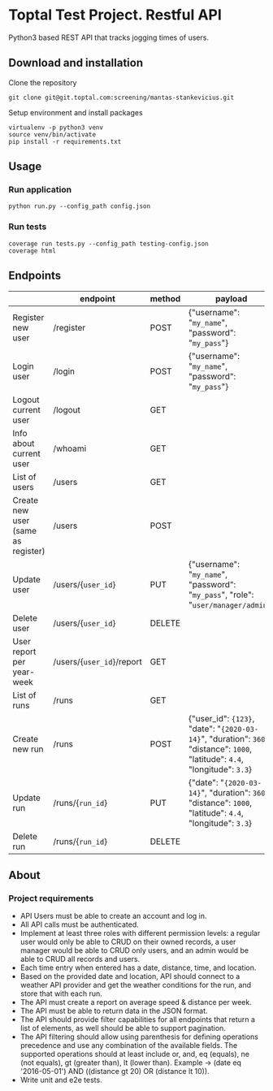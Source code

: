 # Toptal Test Project. Restful API

Python3 based REST API that tracks jogging times of users.

## Download and installation

Clone the repository
```
git clone git@git.toptal.com:screening/mantas-stankevicius.git
```

Setup environment and install packages
```
virtualenv -p python3 venv
source venv/bin/activate
pip install -r requirements.txt
```

## Usage

### Run application
```
python run.py --config_path config.json
```

### Run tests
```
coverage run tests.py --config_path testing-config.json
coverage html
```

## Endpoints

|                                    | endpoint                  | method | payload                                                                                                                       |
|------------------------------------|---------------------------|--------|-------------------------------------------------------------------------------------------------------------------------------|
| Register new user                  | /register                 | POST   | {"username": "`my_name`", "password": "`my_pass`"}                                                                            |
| Login user                         | /login                    | POST   | {"username": "`my_name`", "password": "`my_pass`"}                                                                            |
| Logout current user                | /logout                   | GET    |                                                                                                                               |
| Info about current user            | /whoami                   | GET    |                                                                                                                               |
| List of users                      | /users                    | GET    |                                                                                                                               |
| Create new user (same as register) | /users                    | POST   |                                                                                                                               |
| Update user                        | /users/{`user_id`}        | PUT    | {"username": "`my_name`", "password": "`my_pass`", "role": "`user/manager/admin`"}                                            |
| Delete user                        | /users/{`user_id`}        | DELETE |                                                                                                                               |
| User report per year-week          | /users/{`user_id`}/report | GET    |                                                                                                                               |
| List of runs                       | /runs                     | GET    |                                                                                                                               |
| Create new run                     | /runs                     | POST   | {"user_id": `{123}`, "date": "`{2020-03-14}`", "duration": `3600`, "distance": `1000`, "latitude": `4.4`, "longitude": `3.3`} |
| Update run                         | /runs/{`run_id`}          | PUT    | {"date": "`{2020-03-14}`", "duration": `3600`, "distance": `1000`, "latitude": `4.4`, "longitude": `3.3`}                     |
| Delete run                         | /runs/{`run_id`}          | DELETE |                                                                                                                               |

## About

### Project requirements

- API Users must be able to create an account and log in.
- All API calls must be authenticated.
- Implement at least three roles with different permission levels: a regular user would only be able to CRUD on their owned records, a user manager would be able to CRUD only users, and an admin would be able to CRUD all records and users.
- Each time entry when entered has a date, distance, time, and location.
- Based on the provided date and location, API should connect to a weather API provider and get the weather conditions for the run, and store that with each run.
- The API must create a report on average speed & distance per week.
- The API must be able to return data in the JSON format.
- The API should provide filter capabilities for all endpoints that return a list of elements, as well should be able to support pagination.
- The API filtering should allow using parenthesis for defining operations precedence and use any combination of the available fields. The supported operations should at least include or, and, eq (equals), ne (not equals), gt (greater than), lt (lower than).
Example -> (date eq '2016-05-01') AND ((distance gt 20) OR (distance lt 10)).
- Write unit and e2e tests.